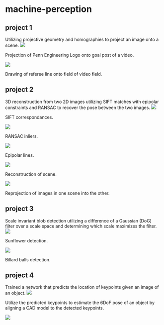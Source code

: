 # machine-perception

## project 1

Utilizing projective geometry and homographies to project an image onto a scene.
![](project1/warped_images/warped_img108.png)

Projection of Penn Engineering Logo onto goal post of a video.

![](project1/processed_images/processed_img1.png)

Drawing of referee line onto field of video field.

## project 2

3D reconstruction from two 2D images utilizing SIFT matches with epipolar constraints and RANSAC to recover the pose between the two images.
![](project2/images/images56/sift.png)

SIFT correspondances.

![](project2/images/images56/RANSACinliers.png)

RANSAC inliers.

![](project2/images/images56/epilines.png)

Epipolar lines.

![](project2/images/images56/reconstruction.png)

Reconstruction of scene.

![](project2/images/images56/reprojection.png)

Reprojection of images in one scene into the other.

## project 3

Scale invariant blob detection utilizing a difference of a Gaussian (DoG) filter over a scale space and determining which scale maximizes the filter.
![](project3/images/p2-2sunflower.png)

Sunflower detection.

![](project3/images/p2-2pool.png)

Billard balls detection.

## project 4

Trained a network that predicts the location of keypoints given an image of an object. 
![](project4/images/test_pred_heatmaps.jpg)

Utilize the predicted keypoints to estimate the 6DoF pose of an object by aligning a CAD model to the detected keypoints.

![](project4/images/train177.jpg)
